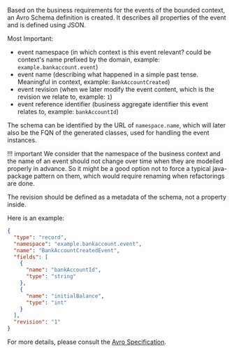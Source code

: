 Based on the business requirements for the events of the bounded context, an Avro Schema definition is created. It describes all properties
of the event and is defined using JSON.

Most Important:

* event namespace (in which context is this event relevant? could be context's name prefixed by the domain,
  example: `example.bankaccount.event`)
* event name (describing what happened in a simple past tense. Meaningful in context, example: `BankAccountCreated`)
* event revision (when we later modify the event content, which is the revision we relate to, example: `1`)
* event reference identifier (business aggregate identifier this event relates to, example: `bankAccountId`)

The schema can be identified by the URL of `namespace.name`, which will later also be the FQN of the generated classes, used for handling
the event instances.

!!! important 
        We consider that the namespace of the business context and the name of an event should not change over time when they are
        modelled properly in advance. So it might be a good option not to force a typical java-package pattern on them, which would require renaming 
        when refactorings are done.

The revision should be defined as a metadata of the schema, not a property inside.

Here is an example:

```json
{
  "type": "record",
  "namespace": "example.bankaccount.event",
  "name": "BankAccountCreatedEvent",
  "fields": [
    {
      "name": "bankAccountId",
      "type": "string"
    },
    {
      "name": "initialBalance",
      "type": "int"
    }
  ],
  "revision": "1"
}

```

For more details, please consult the [Avro Specification](https://avro.apache.org/docs/current/spec.html#schemas).


